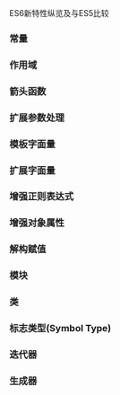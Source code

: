 ES6新特性纵览及与ES5比较

### 常量
### 作用域
### 箭头函数
### 扩展参数处理
### 模板字面量
### 扩展字面量
### 增强正则表达式
### 增强对象属性
### 解构赋值
### 模块
### 类
### 标志类型(Symbol Type)
### 迭代器
### 生成器


